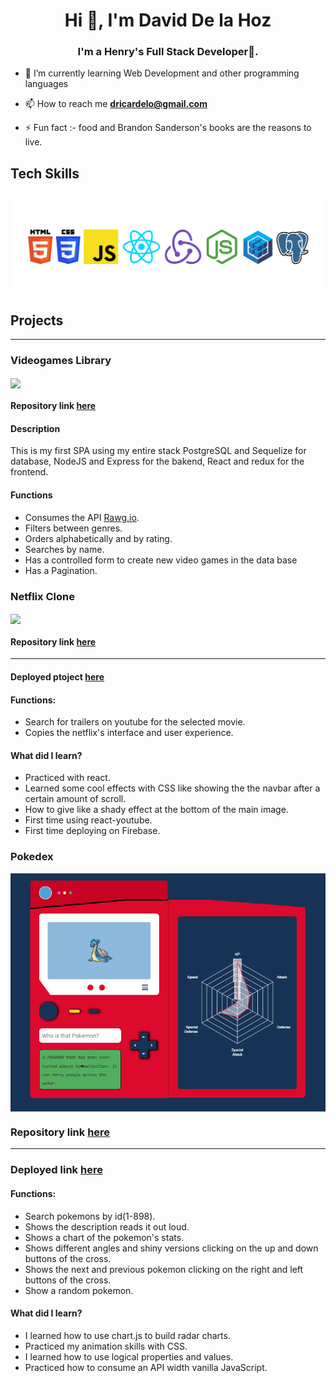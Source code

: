 <h1 align="center">Hi 👋, I'm David De la Hoz</h1>
<h3 align="center">I'm a Henry's Full Stack Developer🌟.</h3>

- 🌱 I’m currently learning Web Development and other programming languages

- 📫 How to reach me **dricardelo@gmail.com**

- ⚡ Fun fact :- food and Brandon Sanderson's books are the reasons to live.

## Tech Skills

## <img align="center" src="./assets/Technologies.png"/>

## Projects

---

### Videogames Library

<img align="center" src="./assets/Mi video.gif">

#### Repository link [here](https://github.com/Daviddlh1/Videogames-library-app)

#### Description

This is my first SPA using my entire stack PostgreSQL and Sequelize for database, NodeJS and Express for the bakend, React and redux for the frontend.

#### Functions

- Consumes the API [Rawg.io](https://rawg.io/apidocs).
- Filters between genres.
- Orders alphabetically and by rating.
- Searches by name.
- Has a controlled form to create new video games in the data base
- Has a Pagination.

### Netflix Clone

<img align="center" src="./assets/Netflix-clone.gif">

#### Repository link [here](https://github.com/Daviddlh1/Netflix-clone)

---

#### Deployed ptoject [here](https://netflix-clone-19504.web.app/)

#### Functions:

- Search for trailers on youtube for the selected movie.
- Copies the netflix's interface and user experience.

#### What did I learn?

- Practiced with react.
- Learned some cool effects with CSS like showing the the navbar after a certain amount of scroll.
- How to give like a shady effect at the bottom of the main image.
- First time using react-youtube.
- First time deploying on Firebase.

### Pokedex

<img align="center" src="./assets/Pokedex.PNG"/>

### Repository link [here](https://github.com/Daviddlh1/Pokedex)

---

### Deployed link [here](https://daviddlh1.github.io/Pokedex/)

#### Functions:

- Search pokemons by id(1-898).
- Shows the description reads it out loud.
- Shows a chart of the pokemon's stats.
- Shows different angles and shiny versions clicking on the up and down buttons of the cross.
- Shows the next and previous pokemon clicking on the right and left buttons of the cross.
- Show a random pokemon.

#### What did I learn?

- I learned how to use chart.js to build radar charts.
- Practiced my animation skills with CSS.
- I learned how to use logical properties and values.
- Practiced how to consume an API width vanilla JavaScript.

